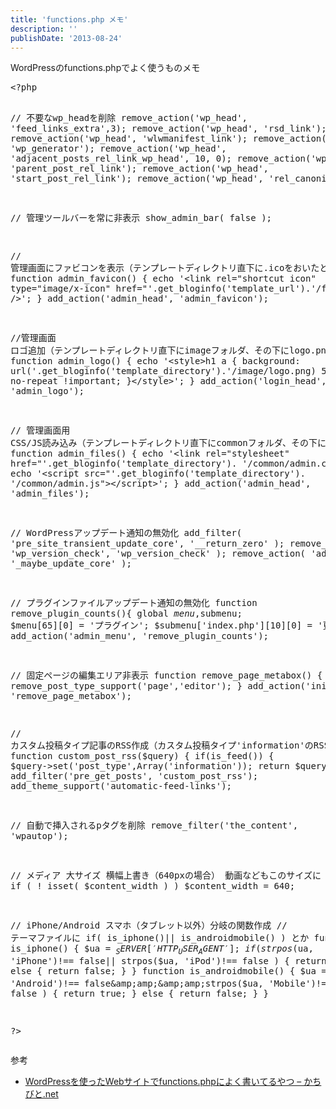 ```yaml
---
title: 'functions.php メモ'
description: ''
publishDate: '2013-08-24'
---
```


<p>WordPressのfunctions.phpでよく使うものメモ</p>
<pre class="brush: php; title: ; notranslate" title="">&lt;?php

// 不要なwp_headを削除
remove_action('wp_head', 'feed_links_extra',3);
remove_action('wp_head', 'rsd_link');
remove_action('wp_head', 'wlwmanifest_link');
remove_action('wp_head', 'wp_generator');
remove_action('wp_head', 'adjacent_posts_rel_link_wp_head', 10, 0);
remove_action('wp_head', 'parent_post_rel_link');
remove_action('wp_head', 'start_post_rel_link');
remove_action('wp_head', 'rel_canonical');


// 管理ツールバーを常に非表示
show_admin_bar( false );


// 管理画面にファビコンを表示（テンプレートディレクトリ直下に.icoをおいたとき）
function admin_favicon() {
	echo '&lt;link rel="shortcut icon" type="image/x-icon" href="'.get_bloginfo('template_url').'/favicon.ico" /&gt;';
}
add_action('admin_head', 'admin_favicon');


//管理画面 ロゴ追加（テンプレートディレクトリ直下にimageフォルダ、その下にlogo.pngをおいたとき）
function admin_logo() {
	echo '&lt;style&gt;h1 a { background: url('.get_bloginfo('template_directory').'/image/logo.png) 50% 15% no-repeat !important; }&lt;/style&gt;';
}
add_action('login_head', 'admin_logo');


// 管理画面用 CSS/JS読み込み（テンプレートディレクトリ直下にcommonフォルダ、その下にadmin.css/.jsをおいたとき）
function admin_files() {
	echo '&lt;link rel="stylesheet" href="'.get_bloginfo('template_directory'). '/common/admin.css"&gt;';
	echo '&lt;script src="'.get_bloginfo('template_directory'). '/common/admin.js"&gt;&lt;/script&gt;';
}
add_action('admin_head', 'admin_files');


// WordPressアップデート通知の無効化
add_filter( 'pre_site_transient_update_core', '__return_zero' );
remove_action( 'wp_version_check', 'wp_version_check' );
remove_action( 'admin_init', '_maybe_update_core' );


// プラグインファイルアップデート通知の無効化
function remove_plugin_counts(){
	global $menu,$submenu;
	$menu[65][0] = 'プラグイン';
	$submenu['index.php'][10][0] = '更新';
}
add_action('admin_menu', 'remove_plugin_counts');


// 固定ページの編集エリア非表示
function remove_page_metabox() {
	remove_post_type_support('page','editor');
}
add_action('init', 'remove_page_metabox');


// カスタム投稿タイプ記事のRSS作成（カスタム投稿タイプ'information'のRSS作成の場合）
function custom_post_rss($query) {
	if(is_feed()) {
		$query-&gt;set('post_type',Array('information'));
		return $query;
	}
}
add_filter('pre_get_posts', 'custom_post_rss');
add_theme_support('automatic-feed-links');


// 自動で挿入されるpタグを削除
remove_filter('the_content', 'wpautop');


// メディア 大サイズ 横幅上書き（640pxの場合） 動画などもこのサイズに
if ( ! isset( $content_width ) )
	$content_width = 640;


// iPhone/Android スマホ（タブレット以外）分岐の関数作成
// テーマファイルに if( is_iphone()|| is_androidmobile() ) とか
function is_iphone() {
	$ua = $_SERVER['HTTP_USER_AGENT']; if( strpos($ua, 'iPhone')!== false|| strpos($ua, 'iPod')!== false ) { return true; } else { return false; }
}
function is_androidmobile() {
	$ua = $_SERVER['HTTP_USER_AGENT'];
	if( strpos($ua, 'Android')!== false&amp;amp;amp;&amp;amp;amp;strpos($ua, 'Mobile')!== false ) { return true; } else { return false; }
}

?&gt;
</pre>
<p>参考</p>
<ul>
<li><a href="http://kachibito.net/wordpress/add-my-functions.html">WordPressを使ったWebサイトでfunctions.phpによく書いてるやつ – かちびと.net</a></li>
</ul>

